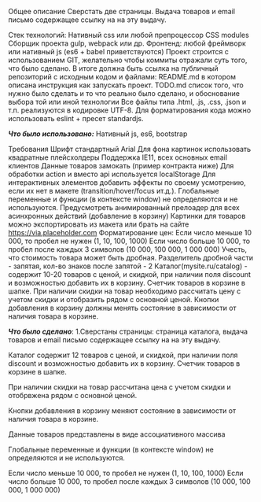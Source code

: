Общее описание
Сверстать две страницы. Выдача товаров и email письмо содержащее ссылку на на эту выдачу.

Стек технологий:
Нативный css или любой препроцессор
CSS modules
Сборщик проекта gulp, webpack или др.
Фронтенд: любой фреймворк или нативный js (es6 + babel приветствуются)
Проект строится с использованием GIT, желательно чтобы коммиты отражали суть того, что было сделано. В итоге должна быть ссылка на публичный репозиторий с исходным кодом и файлами:
README.md в котором описана инструкция как запускать проект.
TODO.md список того, что нужно было сделать и то что реально было сделано, и обоснование выбора той или иной технологии
Все файлы типа .html, .js, .css, .json и т.п. реализуются в кодировке UTF-8.
Для форматирования кода можно использовать eslint + пресет standardjs.

***Что было использовано:***
Нативный js, es6, bootstrap

Требования
Шрифт стандартный Arial
Для фона картинок использовать квадратные плейсхолдеры 
Поддержка IE11, всех основных email клиентов
Данные товаров замокать (пример контракта ниже)
Для обработки action и вместо api используется localStorage
Для интерактивных элементов добавить эффекты по своему усмотрению, если их нет в макете (transition/hover/focus ит.д.).
Глобальные переменные и функции (в контексте window) не определяются и не используются.
Предусмотреть анимированный прелоадер для всех асинхронных действий (добавление в корзину)
Картинки для товаров можно экспортировать из макета или брать на сайте https://via.placeholder.com
Форматирование цен:
Если число меньше 10 000, то пробел не нужен (1, 10, 100, 1000)
Если число больше 10 000, то пробел после каждых 3 символов (10 000, 100 000, 1 000 000)
Учесть, что стоимость товара может быть дробная. Разделитель дробной части - запятая, кол-во знаков после запятой - 2
Каталог(mysite.ru/catalog) - содержит 10-20 товаров с ценой, и скидкой, при наличии поля discount и возможностью добавить их в корзину. Счетчик товаров в корзине в шапке.
При наличии скидки на товар необходимо рассчитать цену с учетом скидки и отобразить рядом с основной ценой.
Кнопки добавления в корзину должны менять состояние в зависимости от наличия  товара в корзине.

***Что было сделано***:
1.Сверстаны страницы: страница каталога, выдача товаров и email письмо содержащее ссылку на на эту выдачу.

Каталог содержит 12 товаров с ценой, и скидкой, при наличии поля discount и возможностью добавить их в корзину. Счетчик товаров в корзине в шапке.

При наличии скидки на товар рассчитана цена с учетом скидки и отобрвжена рядом с основной ценой.

Кнопки добавления в корзину меняют состояние в зависимости от наличия  товара в корзине.

Данные товаров представлены в виде ассоциативного массива

Глобальные переменные и функции (в контексте window) не определяются и не используются.


Если число меньше 10 000, то пробел не нужен (1, 10, 100, 1000)
Если число больше 10 000, то пробел после каждых 3 символов (10 000, 100 000, 1 000 000)
